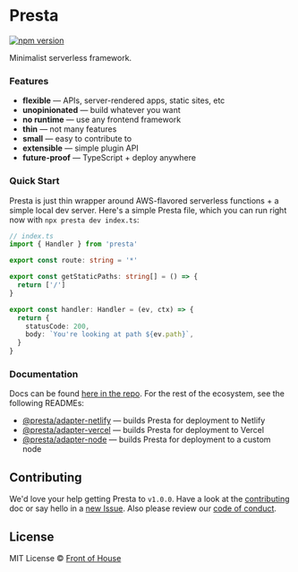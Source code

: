 # Presta

[![npm version](https://img.shields.io/npm/v/presta?style=flat&colorA=4488FF&colorB=4488FF)](https://www.npmjs.com/package/presta)

Minimalist serverless framework.

### Features

- **flexible** — APIs, server-rendered apps, static sites, etc
- **unopinionated** — build whatever you want
- **no runtime** — use any frontend framework
- **thin** — not many features
- **small** — easy to contribute to
- **extensible** — simple plugin API
- **future-proof** — TypeScript + deploy anywhere

### Quick Start

Presta is just thin wrapper around AWS-flavored serverless functions + a simple
local dev server. Here's a simple Presta file, which you can run right now with
`npx presta dev index.ts`:

```typescript
// index.ts
import { Handler } from 'presta'

export const route: string = '*'

export const getStaticPaths: string[] = () => {
  return ['/']
}

export const handler: Handler = (ev, ctx) => {
  return {
    statusCode: 200,
    body: `You're looking at path ${ev.path}`,
  }
}
```

### Documentation

Docs can be found [here in the repo](docs). For the rest of the
ecosystem, see the following READMEs:

- [@presta/adapter-netlify]() — builds Presta for deployment to Netlify
- [@presta/adapter-vercel]() — builds Presta for deployment to Vercel
- [@presta/adapter-node]() — builds Presta for deployment to a custom node

## Contributing

We'd love your help getting Presta to `v1.0.0`. Have a look at the [contributing](https://github.com/sure-thing/presta/blob/master/CONTRIBUTING.md) doc or say hello in a [new Issue](https://github.com/sure-thing/presta/issues). Also please review our [code of conduct](https://github.com/sure-thing/presta/blob/master/CODE_OF_CONDUCT.md).

## License

MIT License © [Front of House](https://github.com/front-of-house)
